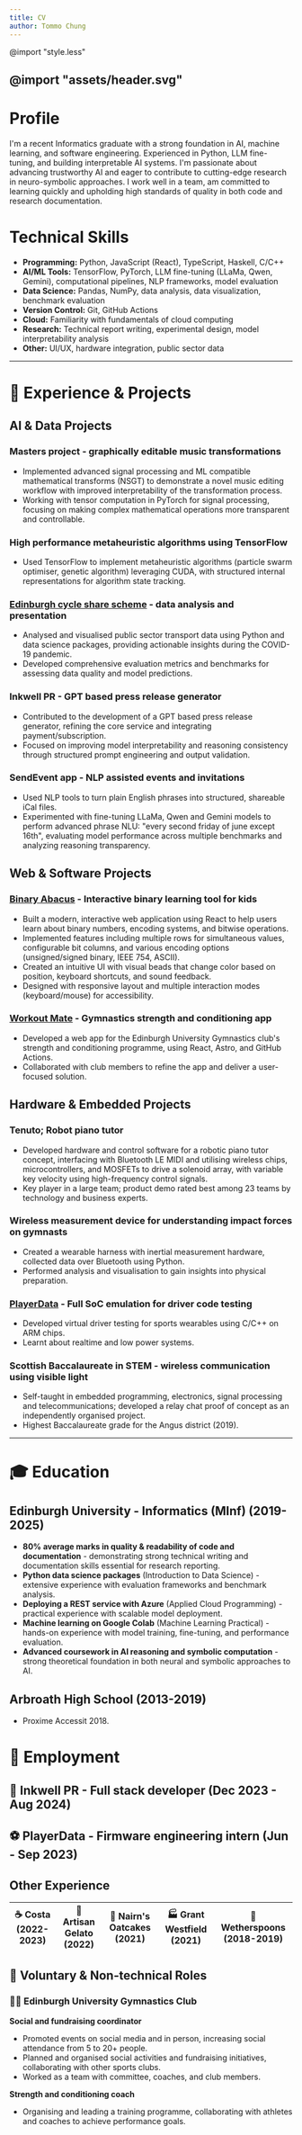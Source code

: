```yaml
---
title: CV
author: Tommo Chung
---
```


<link rel="stylesheet" href="style.less">
<link rel="preconnect" href="https://fonts.googleapis.com">
<link rel="preconnect" href="https://fonts.gstatic.com" crossorigin>
<link href="https://fonts.googleapis.com/css2?family=Cal+Sans&family=Lato:ital,wght@0,100;0,300;0,400;0,700;0,900;1,100;1,300;1,400;1,700;1,900&display=swap" rel="stylesheet">

@import "style.less"


@import "assets/header.svg"
---

# Profile
I'm a recent Informatics graduate with a strong foundation in AI, machine learning, and software engineering. Experienced in Python, LLM fine-tuning, and building interpretable AI systems. I'm passionate about advancing trustworthy AI and eager to contribute to cutting-edge research in neuro-symbolic approaches. I work well in a team, am committed to learning quickly and upholding high standards of quality in both code and research documentation.

# Technical Skills
- **Programming:** Python, JavaScript (React), TypeScript, Haskell, C/C++
- **AI/ML Tools:** TensorFlow, PyTorch, LLM fine-tuning (LLaMa, Qwen, Gemini), computational pipelines, NLP frameworks, model evaluation
- **Data Science:** Pandas, NumPy, data analysis, data visualization, benchmark evaluation
- **Version Control:** Git, GitHub Actions
- **Cloud:** Familiarity with fundamentals of cloud computing
- **Research:** Technical report writing, experimental design, model interpretability analysis
- **Other:** UI/UX, hardware integration, public sector data

---

# 📐 Experience & Projects

## AI & Data Projects

### **Masters project - graphically editable music transformations**
- Implemented advanced signal processing and ML compatible mathematical transforms (NSGT) to demonstrate a novel music editing workflow with improved interpretability of the transformation process.
- Working with tensor computation in PyTorch for signal processing, focusing on making complex mathematical operations more transparent and controllable.

### **High performance metaheuristic algorithms using TensorFlow**
- Used TensorFlow to implement metaheuristic algorithms (particle swarm optimiser, genetic algorithm) leveraging CUDA, with structured internal representations for algorithm state tracking.

### **[Edinburgh cycle share scheme](https://redd.it/mrbvvt) - data analysis and presentation**
- Analysed and visualised public sector transport data using Python and data science packages, providing actionable insights during the COVID-19 pandemic.
- Developed comprehensive evaluation metrics and benchmarks for assessing data quality and model predictions.

### **Inkwell PR - GPT based press release generator**
- Contributed to the development of a GPT based press release generator, refining the core service and integrating payment/subscription.
- Focused on improving model interpretability and reasoning consistency through structured prompt engineering and output validation.

### **SendEvent app - NLP assisted events and invitations**
- Used NLP tools to turn plain English phrases into structured, shareable iCal files.
- Experimented with fine-tuning LLaMa, Qwen and Gemini models to perform advanced phrase NLU: "every second friday of june except 16th", evaluating model performance across multiple benchmarks and analyzing reasoning transparency.

## Web & Software Projects

### **[Binary Abacus](https://tommo.page/abacus) - Interactive binary learning tool for kids** 
- Built a modern, interactive web application using React to help users learn about binary numbers, encoding systems, and bitwise operations.
- Implemented features including multiple rows for simultaneous values, configurable bit columns, and various encoding options (unsigned/signed binary, IEEE 754, ASCII).
- Created an intuitive UI with visual beads that change color based on position, keyboard shortcuts, and sound feedback.
- Designed with responsive layout and multiple interaction modes (keyboard/mouse) for accessibility.

### **[Workout Mate](https://workout.tommo.page) - Gymnastics strength and conditioning app** 
- Developed a web app for the Edinburgh University Gymnastics club's strength and conditioning programme, using React, Astro, and GitHub Actions.
- Collaborated with club members to refine the app and deliver a user-focused solution.

## Hardware & Embedded Projects

### **Tenuto; Robot piano tutor** 
- Developed hardware and control software for a robotic piano tutor concept, interfacing with Bluetooth LE MIDI and utilising wireless chips, microcontrollers, and MOSFETs to drive a solenoid array, with variable key velocity using high-frequency control signals.
- Key player in a large team; product demo rated best among 23 teams by technology and business experts.

### **Wireless measurement device for understanding impact forces on gymnasts** 
- Created a wearable harness with inertial measurement hardware, collected data over Bluetooth using Python.
- Performed analysis and visualisation to gain insights into physical preparation.

### **[PlayerData](https://www.playerdata.com) - Full SoC emulation for driver code testing**
- Developed virtual driver testing for sports wearables using C/C++ on ARM chips.
- Learnt about realtime and low power systems.

### **Scottish Baccalaureate in STEM - wireless communication using visible light** 
- Self-taught in embedded programming, electronics, signal processing and telecommunications; developed a relay chat proof of concept as an independently organised project.
- Highest Baccalaureate grade for the Angus district (2019).

---

# 🎓 Education

## Edinburgh University - Informatics (MInf) (2019-2025)
- **80% average marks in quality & readability of code and documentation** - demonstrating strong technical writing and documentation skills essential for research reporting.
- **Python data science packages** (Introduction to Data Science) - extensive experience with evaluation frameworks and benchmark analysis.
- **Deploying a REST service with Azure** (Applied Cloud Programming) - practical experience with scalable model deployment.
- **Machine learning on Google Colab** (Machine Learning Practical) - hands-on experience with model training, fine-tuning, and performance evaluation.
- **Advanced coursework in AI reasoning and symbolic computation** - strong theoretical foundation in both neural and symbolic approaches to AI.

## Arbroath High School (2013-2019) 
- Proxime Accessit 2018.

# 💼 Employment

## 📝 Inkwell PR - Full stack developer (Dec 2023 - Aug 2024)

## ⚽ PlayerData - Firmware engineering intern (Jun - Sep 2023)


## Other Experience
|☕ **Costa (2022-2023)** |🍦 **Artisan Gelato (2022)** |🍪 **Nairn's Oatcakes (2021)** |🏭 **Grant Westfield (2021)** | 🍴 **Wetherspoons (2018-2019)** |
|-|-|-|-|-|


## 🤝 Voluntary & Non-technical Roles

### 🤸‍♂️ Edinburgh University Gymnastics Club

**Social and fundraising coordinator**
- Promoted events on social media and in person, increasing social attendance from 5 to 20+ people.
- Planned and organised social activities and fundraising initiatives, collaborating with other sports clubs.
- Worked as a team with committee, coaches, and club members.

**Strength and conditioning coach**
- Organising and leading a training programme, collaborating with athletes and coaches to achieve performance goals.
